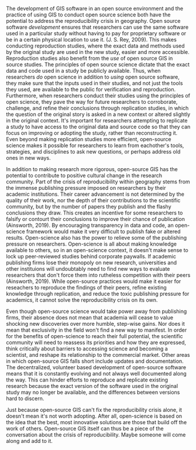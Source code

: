 The development of GIS software in an open source environment and the practice of using GIS to conduct open source science both have the potential to address the reproducibility crisis in geography.
Open source software *development* ensures that researchers can use the same software used in a particular study without having to pay for proprietary software or be in a certain physical location to use it. (J. S. Rey, 2009). 
This makes conducting reproduction studies, where the exact data and methods used by the original study are used in the new study, easier and more accessible.
Reproduction studies also benefit from the *use* of open source GIS in source studies. The principles of open source science dictate that the exact data and code used in a study be publicly available. 
Thus, when researchers *do* open science in addition to *using* open source software, they make sure that the inputs used in their studies, and not just the tools they used, are available to the public for verification and reproduction.
Furthermore, when researchers conduct their studies using the principles of open science, they pave the way for future researchers to corroborate, challenge, and refine their conclusions through replication studies, in which the question of the original story is asked in a new context or altered slightly in the original context. 
It's important for researchers attempting to replicate a study to have access to the original data and source code so that they can focus on improving or adopting the study, rather than reconstructing it.
Even beyond making replication studies more efficient, open-source science makes it possible for researchers to learn from eachother's tools, strategies, and disciplines to ask new questions, or perhaps address old ones in new ways. 

In addition to making research more rigorous, open-source GIS has the potential to contribute to positive cultural change in the research community. Part of the crisis of reproducibility within geography stems from the immense publishing pressure imposed on researchers by their academic institutions. 
Their career advancement is not determined by the quality of their work, nor the depth of their contributions to the scientific community, but by the number of papers they publish and the flashy conclusions they draw. 
This creates an incentive for some researchers to falsify or contourt their conclusions to improve their chance of publication (Ainsworth, 2019). 
By encouraging transparency in data and code, an open-science framework would make it very difficult to publish fake or altered results. 
Open-science also has the power to relieve some of the publishing pressure on researchers. 
Open-science is all about making knowledge available to others, so in an open-science context, it doesn't make sense to lock up peer-reviewed studies behind corporate paywalls. 
If academic publishing firms lose their monopoly on new research, universities and other instituions will undoubtably need to find new ways to evaluate researchers that don't force them into rutheless competition with their peers (Ainsworth, 2019).
While open-source practices would make it easier for reseachers to reproduce the findings of their peers, refine existing knowledge through replication, and reduce the toxic publishing pressure for academics, it cannot solve the reproducibility crisis on its own.

Even though open-source science would take power away from publishing firms, their absence does not mean that academia will cease to value shocking new discoveries over more humble, step-wise gains.
Nor does it mean that exclusivity in the field won't find a new way to manifest.
In order for the benefits of open-science to reach their full potential, the scientific community will need to reassess its priorities and how they are expressed, think critically about barriers to accessing science and becoming a scientist, and reshape its relationship to the commercial market. 
Other areas in which open-source GIS falls short include updates and documentation. 
The decentralized, volunteer based development of open-source software means that it is constantly evolving and not always well documented along the way. 
This can hinder efforts to reproduce and replicate existing research because the exact version of the software used in the original study may no longer be available, and the differences between versions hard to discern. 

Just because open-source GIS can't fix the reproducibility crisis alone, it doesn't mean it's not worth adopting. After all, open-science is based on the idea that the best, most innovative solutions are those that build off the work of others. Open-source GIS itself can thus be a piece of the conversation about the crisis of reproducibility. Maybe someone will come along and add to it.
